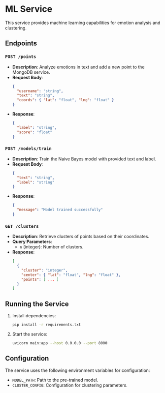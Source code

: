 # ML Service

This service provides machine learning capabilities for emotion analysis and clustering.

## Endpoints

### `POST /points`
- **Description**: Analyze emotions in text and add a new point to the MongoDB service.
- **Request Body**:
  ```json
  {
    "username": "string",
    "text": "string",
    "coords": { "lat": "float", "lng": "float" }
  }
  ```
- **Response**:
  ```json
  {
    "label": "string",
    "score": "float"
  }
  ```

### `POST /models/train`
- **Description**: Train the Naive Bayes model with provided text and label.
- **Request Body**:
  ```json
  {
    "text": "string",
    "label": "string"
  }
  ```
- **Response**:
  ```json
  {
    "message": "Model trained successfully"
  }
  ```

### `GET /clusters`
- **Description**: Retrieve clusters of points based on their coordinates.
- **Query Parameters**:
  - `n` (integer): Number of clusters.
- **Response**:
  ```json
  [
    {
      "cluster": "integer",
      "center": { "lat": "float", "lng": "float" },
      "points": [ ... ]
    }
  ]
  ```

## Running the Service

1. Install dependencies:
   ```bash
   pip install -r requirements.txt
   ```
2. Start the service:
   ```bash
   uvicorn main:app --host 0.0.0.0 --port 8000
   ```

## Configuration

The service uses the following environment variables for configuration:
- `MODEL_PATH`: Path to the pre-trained model.
- `CLUSTER_CONFIG`: Configuration for clustering parameters.